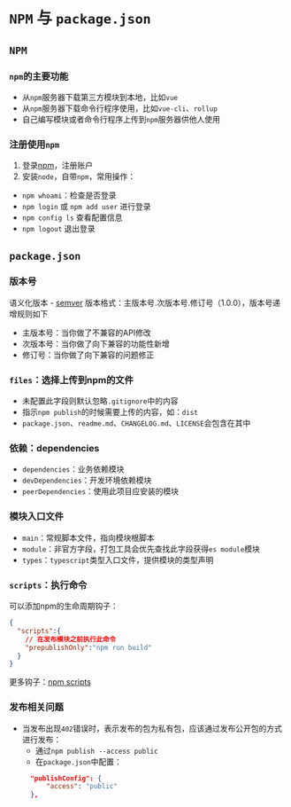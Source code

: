 # `NPM` 与 `package.json`

## `NPM`

### `npm`的主要功能
- 从`npm`服务器下载第三方模块到本地，比如`vue`
- 从`npm`服务器下载命令行程序使用，比如`vue-cli`、`rollup`
- 自己编写模块或者命令行程序上传到`npm`服务器供他人使用

### 注册使用`npm`
1. 登录[npm](https://www.npmjs.com/)，注册账户
2. 安装`node`，自带`npm`，常用操作：
  - `npm whoami`：检查是否登录
  - `npm login` 或 `npm add user` 进行登录
  - `npm config ls` 查看配置信息
  - `npm logout` 退出登录

## `package.json`

### 版本号
语义化版本 - [semver](https://semver.org/lang/zh-CN/)
版本格式：主版本号.次版本号.修订号（1.0.0），版本号递增规则如下
- 主版本号：当你做了不兼容的API修改
- 次版本号：当你做了向下兼容的功能性新增
- 修订号：当你做了向下兼容的问题修正

### `files`：选择上传到npm的文件
- 未配置此字段则默认忽略`.gitignore`中的内容
- 指示`npm publish`的时候需要上传的内容，如：`dist`
- `package.json`、`readme.md`、`CHANGELOG.md`、`LICENSE`会包含在其中

### 依赖：dependencies
- `dependencies`：业务依赖模块
- `devDependencies`：开发环境依赖模块
- `peerDependencies`：使用此项目应安装的模块

### 模块入口文件
- `main`：常规脚本文件，指向模块根脚本
- `module`：非官方字段，打包工具会优先查找此字段获得`es module`模块
- `types`：`typescript`类型入口文件，提供模块的类型声明

### `scripts`：执行命令
可以添加npm的生命周期钩子：
```json
{
  "scripts":{
    // 在发布模块之前执行此命令
    "prepublishOnly":"npm run build"
  }
}
```
更多钩子：[npm scripts](https://docs.npmjs.com/cli/v7/using-npm/scripts)

### 发布相关问题
- 当发布出现`402`错误时，表示发布的包为私有包，应该通过发布公开包的方式进行发布：
  - 通过`npm publish --access public`
  - 在`package.json`中配置：
  ```json
    "publishConfig": {
        "access": "public"
    },
  ```